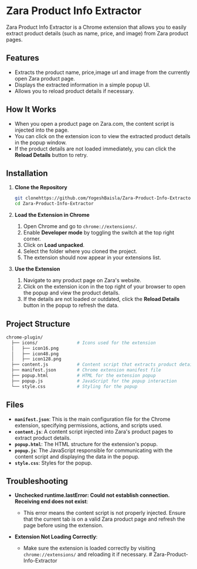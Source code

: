 # Zara Product Info Extractor

Zara Product Info Extractor is a Chrome extension that allows you to easily extract product details (such as name, price, and image) from Zara product pages. 

## Features

- Extracts the product name, price,image url and image from the currently open Zara product page.
- Displays the extracted information in a simple popup UI.
- Allows you to reload product details if necessary.

## How It Works

- When you open a product page on Zara.com, the content script is injected into the page.
- You can click on the extension icon to view the extracted product details in the popup window.
- If the product details are not loaded immediately, you can click the **Reload Details** button to retry.

## Installation

1. **Clone the Repository**

    ```bash
    git clonehttps://github.com/YogeshBaisla/Zara-Product-Info-Extractor
    cd Zara-Product-Info-Extractor
    ```

2. **Load the Extension in Chrome**

    1. Open Chrome and go to `chrome://extensions/`.
    2. Enable **Developer mode** by toggling the switch at the top right corner.
    3. Click on **Load unpacked**.
    4. Select the folder where you cloned the project.
    5. The extension should now appear in your extensions list.

3. **Use the Extension**

    1. Navigate to any product page on Zara's website.
    2. Click on the extension icon in the top right of your browser to open the popup and view the product details.
    3. If the details are not loaded or outdated, click the **Reload Details** button in the popup to refresh the data.

## Project Structure

```bash
chrome-plugin/
  ├── icons/               # Icons used for the extension
  │   ├── icon16.png
  │   ├── icon48.png
  │   ├── icon128.png
  ├── content.js           # Content script that extracts product details
  ├── manifest.json        # Chrome extension manifest file
  ├── popup.html           # HTML for the extension popup
  ├── popup.js             # JavaScript for the popup interaction
  └── style.css            # Styling for the popup
```

## Files

- **`manifest.json`**: This is the main configuration file for the Chrome extension, specifying permissions, actions, and scripts used.
- **`content.js`**: A content script injected into Zara's product pages to extract product details.
- **`popup.html`**: The HTML structure for the extension's popup.
- **`popup.js`**: The JavaScript responsible for communicating with the content script and displaying the data in the popup.
- **`style.css`**: Styles for the popup.

## Troubleshooting

- **Unchecked runtime.lastError: Could not establish connection. Receiving end does not exist**:
  - This error means the content script is not properly injected. Ensure that the current tab is on a valid Zara product page and refresh the page before using the extension.

- **Extension Not Loading Correctly**:
  - Make sure the extension is loaded correctly by visiting `chrome://extensions/` and reloading it if necessary.
#   Z a r a - P r o d u c t - I n f o - E x t r a c t o r  
 